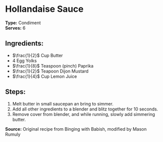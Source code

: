 # Hollandaise Sauce

**Type:** Condiment\
**Serves:** 6

## Ingredients:
- $\frac{1}{2}$ Cup Butter
- 4 Egg Yolks
- $\frac{1}{8}$ Teaspoon (pinch) Paprika
- $\frac{1}{2}$ Teapoon Dijon Mustard
- $\frac{1}{4}$ Cup Lemon Juice

## Steps:
1. Melt butter in small saucepan an bring to simmer.
2. Add all other ingredients to a blender and blitz together for 10 seconds.
3. Remove cover from blender, and while running, slowly add simmering butter.

**Source:** Original recipe from Binging with Babish, modified by Mason Rumuly
